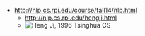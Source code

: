 * http://nlp.cs.rpi.edu/course/fall14/nlp.html
  * http://nlp.cs.rpi.edu/hengji.html
  * ![Heng Ji](http://nlp.cs.rpi.edu/people/image/hengji.jpg), 1996 Tsinghua CS
